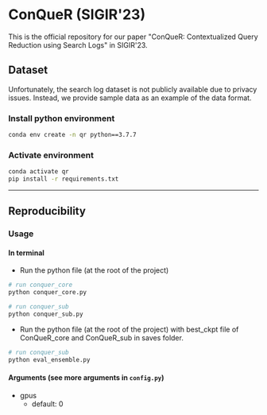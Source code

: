# ConQueR (SIGIR'23)

This is the official repository for our paper "ConQueR: Contextualized Query Reduction using Search Logs" in SIGIR'23.

## Dataset
Unfortunately, the search log dataset is not publicly available due to privacy issues. Instead, we provide sample data as an example of the data format.

### Install python environment

```bash
conda env create -n qr python==3.7.7 
```

### Activate environment
```bash
conda activate qr
pip install -r requirements.txt
```

---

## Reproducibility
### Usage

#### In terminal
- Run the python file (at the root of the project)
```bash
# run conquer_core
python conquer_core.py

```

```bash
# run conquer_sub
python conquer_sub.py
```
- Run the python file (at the root of the project) with best_ckpt file of ConQueR_core and ConQueR_sub in saves folder.
```bash
# run conquer_sub
python eval_ensemble.py
```

#### Arguments (see more arguments in `config.py`)
- gpus
    - default: 0
